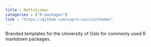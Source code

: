```yaml
---
title : Nettskjemar
categories : ["R-packages"]
link : "https://github.com/capro-uio/uiothemes"
---
```


Branded templates for the University of Oslo for commonly used R markdown packages.
